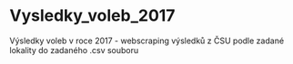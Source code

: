 # Vysledky_voleb_2017
Výsledky voleb v roce 2017 - webscraping výsledků z ČSU podle zadané lokality do zadaného .csv souboru
